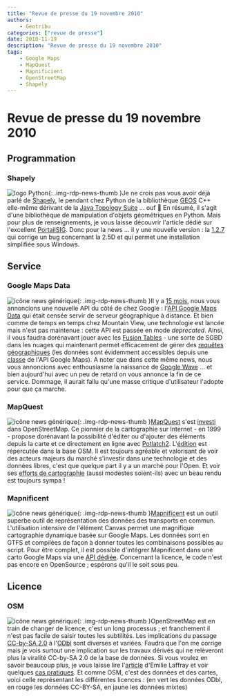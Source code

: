 ```yaml
---
title: "Revue de presse du 19 novembre 2010"
authors:
    - Geotribu
categories: ["revue de presse"]
date: 2010-11-19
description: "Revue de presse du 19 novembre 2010"
tags:
    - Google Maps
    - MapQuest
    - Mapnificient
    - OpenStreetMap
    - Shapely
---
```


# Revue de presse du 19 novembre 2010

## Programmation

### Shapely

![logo Python](https://cdn.geotribu.fr/img/logos-icones/programmation/python.png "logo Python"){: .img-rdp-news-thumb }Je ne crois pas vous avoir déjà parlé de [Shapely](http://pypi.python.org/pypi/Shapely), le pendant chez Python de la bibliothèque [GEOS](http://trac.osgeo.org/geos/) C++ elle-même dérivant de la [Java Topology Suite](http://sourceforge.net/projects/jts-topo-suite/) ... ouf :slightly_smiling_face: En résumé, il s'agit d'une bibliothèque de manipulation d'objets géométriques en Python. Mais pour plus de renseignements, je vous laisse découvrir l'article dédié sur l'excellent [PortailSIG](http://www.portailsig.org/content/python-le-module-shapely-geometries-predicats-spatiaux-analyse-spatiale-matrices-de-clementi). Donc pour la news ... il y une nouvelle version : la [1.2.7](http://pypi.python.org/pypi/Shapely/1.2.7) qui corrige un bug concernant la 2.5D et qui permet une installation simplifiée sous Windows.

## Service

### Google Maps Data

![icône news générique](https://cdn.geotribu.fr/img/internal/icons-rdp-news/news.png "News Geotribu"){: .img-rdp-news-thumb }Il y a [15 mois](http://www.geotribu.net/node/123), nous vous annoncions une nouvelle API du côté de chez Google : l'[API Google Maps Data](http://code.google.com/intl/fr/apis/maps/documentation/mapsdata/) qui était censée servir de serveur géographique à distance. Et bien comme de temps en temps chez Mountain View, une technologie est lancée mais n'est pas maintenue : cette API est passée en mode *deprecated*. Ainsi, il vous faudra dorénavant jouer avec les [Fusion Tables](http://code.google.com/intl/fr/apis/fusiontables/docs/developers_guide.html) - une sorte de SGBD dans les nuages qui maintenant permet efficacement de gérer des [requêtes géographiques](http://googlegeodevelopers.blogspot.com/2010/11/search-your-geo-data-using-spatial.html) (les données sont évidemment accessibles depuis une [classe](http://code.google.com/intl/fr/apis/maps/documentation/javascript/reference.html#FusionTablesLayer) de l'API Google Maps). A noter que dans cette même news, nous vous annoncions avec enthousiasme la naissance de [Google Wave](http://wave.google.com) ... et bien aujourd'hui avec un peu de retard on vous annonce la fin de ce service. Dommage, il aurait fallu qu'une masse critique d'utilisateur l'adopte pour que ça marche.

### MapQuest

![icône news générique](https://cdn.geotribu.fr/img/internal/icons-rdp-news/news.png "News Geotribu"){: .img-rdp-news-thumb }[MapQuest](http://open.mapquest.fr/) s'est [investi](http://blog.mapquest.com/2010/07/09/mapquest-opens-up/) dans OpenStreetMap. Ce pionnier de la cartographie sur Internet - en 1999 - propose dorénavant la possibilité d'éditer ou d'ajouter des éléments depuis la carte et ce directement en ligne avec [Potlatch2](https://wiki.openstreetmap.org/wiki/Potlatch_2). L'[édition](http://blog.mapquest.com/2010/11/11/latest-updates-on-open/) est répercutée dans la base OSM. Il est toujours agréable et valorisant de voir des acteurs majeurs du marché s'investir dans une technologie et des données libres, c'est que quelque part il y a un marché pour l'Open. Et voir ses [efforts de cartographie](http://open.mapquest.fr/?le=t&hk=8-lMPEEpFe&vs=h) (aussi modestes soient-ils) avec un beau rendu est toujours sympa !

### Mapnificent

![icône news générique](https://cdn.geotribu.fr/img/internal/icons-rdp-news/news.png "News Geotribu"){: .img-rdp-news-thumb }[Mapnificent](http://www.mapnificent.net/) est un outil superbe outil de représentation des données des transports en commun. L'utilisation intensive de l'élément Canvas permet une magnifique cartographie dynamique basée sur Google Maps. Les données sont en GTFS et compilées de façon à donner toutes les combinaisons possibles au script. Pour être complet, il est possible d'intégrer Mapnificent dans une carto Google Maps via une [API dédiée](http://www.mapnificent.net/docs/). Concernant la licence, le code n'est pas encore en OpenSource ; espérons qu'il le soit sous peu.

## Licence

### OSM

![icône news générique](https://cdn.geotribu.fr/img/internal/icons-rdp-news/news.png "News Geotribu"){: .img-rdp-news-thumb }OpenStreetMap est en train de changer de licence, c'est un long processus ; et franchement il n'est pas facile de saisir toutes les subtilités. Les implications du passage [CC-by-SA 2.0](http://creativecommons.org/licenses/by-sa/2.0/) à l'[ODbl](http://www.opendatacommons.org/licenses/odbl/) sont diverses et variées. Faudra que l'on me corrige mais je vois surtout une implication sur les travaux dérivés qui ne relèveront plus la viralité CC-by-SA 2.0 de la base de données. Si vous voulez en savoir beaucoup plus, je vous laisse lire l'[article](http://3liz.org/blog/rldhont/index.php/2010/11/16/351-openstreetmap-changement-de-licence-historique-et-debat-actuel) d'Emilie Laffray et voir quelques [cas pratiques](https://wiki.openstreetmap.org/wiki/Open_Data_License/Use_Cases). Et comme OSM, c'est des données et des cartes, voici celle représentant les différentes licences : (en vert les données ODbl, en rouge les données CC-BY-SA, en jaune les données mixtes)
